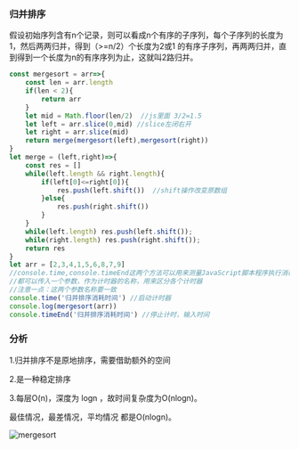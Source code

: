 ### 归并排序

假设初始序列含有n个记录，则可以看成n个有序的子序列，每个子序列的长度为1，然后两两归并，得到（>=n/2）个长度为2或1 的有序子序列，再两两归并，直到得到一个长度为n的有序序列为止，这就叫2路归并。

```javascript
const mergesort = arr=>{
	const len = arr.length
	if(len < 2){
		return arr
	}
	let mid = Math.floor(len/2)  //js里面 3/2=1.5
	let left = arr.slice(0,mid) //slice左闭右开
	let right = arr.slice(mid)
	return merge(mergesort(left),mergesort(right))
}
let merge = (left,right)=>{
	const res = []
	while(left.length && right.length){
		if(left[0]<=right[0]){
			res.push(left.shift())  //shift操作改变原数组
		}else{
			res.push(right.shift())
		}
	}
	while(left.length) res.push(left.shift());
	while(right.length) res.push(right.shift());
	return res
}
let arr = [2,3,4,1,5,6,8,7,9]
//console.time,console.timeEnd这两个方法可以用来测量JavaScript脚本程序执行消耗的时间。
//都可以传入一个参数，作为计时器的名称，用来区分各个计时器
//注意一点：这两个参数名称要一致
console.time('归并排序消耗时间') //启动计时器
console.log(mergesort(arr))
console.timeEnd('归并排序消耗时间') //停止计时，输入时间

```



### 分析

1.归并排序不是原地排序，需要借助额外的空间

2.是一种稳定排序

3.每层O(n)，深度为 logn ，故时间复杂度为O(nlogn)。

最佳情况，最差情况，平均情况 都是O(nlogn)。



![mergesort](C:\Users\hanyanmer\Desktop\mergesort.gif)